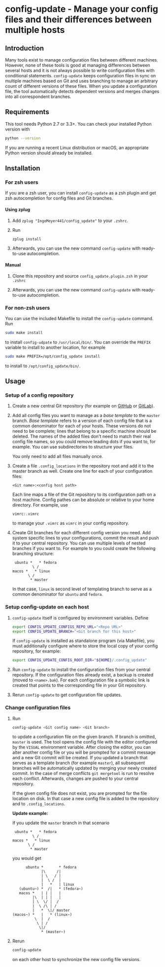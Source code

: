 # config-update - Manage your config files and their differences between multiple hosts

## Introduction

Many tools exist to manage configuration files between different machines. However, none of these tools is good at
managing differences between several hosts and it is not always possible to write configuration files with conditional
statements. `config-update` keeps configuration files in sync on multiple machines based on Git and uses branching to
manage an arbitrary count of different versions of these files. When you update a configuration file, the tool
automatically detects dependent versions and merges changes into all correspondent branches.


## Requirements

This tool needs Python 2.7 or 3.3+. You can check your installed Python version with

```bash
python --version
```

If you are running a recent Linux distribution or macOS, an appropriate Python version should already be installed.


## Installation

### For zsh users

If you are a zsh user, you can install `config-update` as a zsh plugin and get zsh autocompletion for config files and
Git branches.

#### Using zplug

1.  Add `zplug "IngoMeyer441/config_update"` to your `.zshrc`.

2.  Run

    ```bash
    zplug install
    ```

3.  Afterwards, you can use the new command `config-update` with ready-to-use autocompletion.

#### Manual

1.  Clone this repository and source `config_update.plugin.zsh` in your `.zshrc`

2.  Afterwards, you can use the new command `config-update` with ready-to-use autocompletion.


### For non-zsh users

You can use the included Makefile to install the `config-update` command. Run

```bash
sudo make install
```

to install `config-udpate` to `/usr/local/bin/`. You can override the `PREFIX` variable to install to another location,
for example

```bash
sudo make PREFIX=/opt/config_update install
```

to install to `/opt/config_update/bin/`.

## Usage

### Setup of a config repository

1.  Create a new central Git repository (for example on [GitHub](https://www.github.com/) or
    [GitLab](https://www.gitlab.com/)).

2.  Add all config files you want to manage as a *base template* to the `master` branch. *Base template* refers to a
    version of each config file that is a common denominator for each of your hosts. These versions do not need to be
    complete; lines that belong to a specific machine should be deleted. The names of the added files don't need to
    match their real config file names, so you could remove leading dots if you want to, for example. You can use
    subdirectories to structure your files.

    You only need to add all files manually once.

3.  Create a file `.config_locations` in the repository root and add it to the master branch as well. Create one line
    for each of your configuration files:

    ```
    <Git name>:<config host path>
    ```

    Each line maps a file of the Git repository to its configuration path on a host machine. Config pathes can be
    absolute or relative to your home directory. For example, use

    ```
    vimrc:.vimrc
    ```

    to manage your `.vimrc` as `vimrc` in your config repository.

4.  Create Git branches for each different config version you need. Add system specific lines to your configurations,
    commit the result and push it to your central repository. You can use multiple levels of nested branches if you want
    to. For example to you could create the following branching structure:

    ```
     ubuntu *   * fedora
             \ /
    macos *   * linux
           \ /
            * master
    ```

    In that case, `linux` is second level of templating branch to serve as a common denominator for `ubuntu` and
    `fedora`.


### Setup config-update on each host

1.  `config-update` itself is configured by environment variables. Define

    ```bash
    export CONFIG_UPDATE_CONFIGS_REPO_URL="<Repo URL>"
    export CONFIG_UPDATE_BRANCH="<Git branch for this host>"
    ```

    If `config-update` is installed as standalone program (via Makefile), you must additionally configure where to store
    the local copy of your config repository, for example:

    ```bash
    export CONFIG_UPDATE_CONFIG_ROOT_DIR="${HOME}/.config_update"
    ```

2.  Run `config-update` to install the configuration files from your central repository. If the configuration files
    already exist, a backup is created (moved to `<name>.bak`). For each configuration file a symbolic link is created
    that points to the corresponding file in your Git repository.

3.  Rerun `config-update` to get configuration file updates.


### Change configuration files

1.  Run

    ```bash
    config-update <Git config name> <Git branch>
    ```

    to update a configuration file on the given branch. If branch is omitted, `master` is used. The tool opens the
    config file with the editor configured by the `VISUAL` environment variable. After closing the editor, you can alter
    another config file or you will be prompted for a commit message and a new Git commit will be created. If you
    updated a branch that serves as a template branch (for example `master`), all subsequent branches will be
    automatically updated by merging your newly created commit. In the case of merge conflicts `git mergetool` is run to
    resolve each conflict. Afterwards, changes are pushed to your central repository.

    If the given config file does not exist, you are prompted for the file location on disk. In that case a new config
    file is added to the repository and to `.config_locations`.

    **Update example:**

    If you update the `master` branch in that scenario

    ```
     ubuntu *   * fedora
             \ /
    macos *   * linux
           \ /
            * master
    ```

    you would get

    ```
          ubuntu *       * fedora
                 |\     /|
                 | \   / |
                 |  \ /  |
                 |   *   | linux
       (ubuntu~) *  /|   * (fedora~)
       macos *   | | |   |
             |\  | | |   |
             | \  \/ |  /
             |  \ /\ | /
             |   *  \|/ master
    (macos~) *   |   * (linux~)
              \  |  /
               \ | /
                \|/
                 * (master~)
    ```



2.  Rerun

    ```bash
    config-update
    ```

    on each other host to synchronize the new config file versions.
